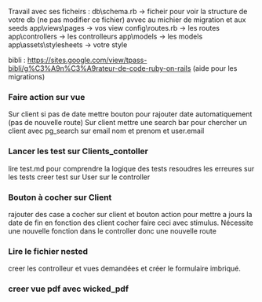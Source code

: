 Travail avec ses ficheirs : 
db\schema.rb   -> ficheir pour voir la structure de votre db (ne pas modifier ce fichier) avvec au michier de migration et aux seeds
app\views\pages -> vos view
config\routes.rb -> les routes
app\controllers -> les controlleurs
app\models -> les models
app\assets\stylesheets -> votre style


bibli : https://sites.google.com/view/tpass-bibli/g%C3%A9n%C3%A9rateur-de-code-ruby-on-rails
(aide pour les migrations)

### Faire action sur vue
Sur client si pas de date mettre bouton pour rajouter date automatiquement (pas de nouvelle route)
Sur client mettre une search bar pour chercher un client avec pg_search sur email nom et prenom et user.email

### Lancer les test sur Clients_contoller 
lire test.md pour comprendre la logique des tests
resoudres les erreures sur les tests
creer test sur User sur le controller


### Bouton à cocher sur Client
rajouter des case a cocher sur client et bouton action pour mettre a jours la date de fin en fonction des client cocher faire ceci avec stimulus.
Nécessite une nouvelle fonction dans le controller donc une nouvelle route 



### Lire le fichier nested 
creer les controlleur et vues demandées et créer le formulaire imbriqué.


### creer vue pdf avec wicked_pdf
